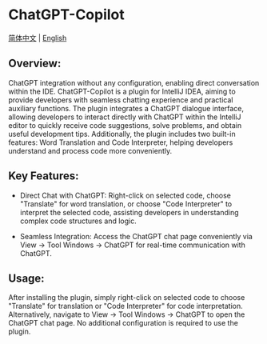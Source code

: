 # ChatGPT-Copilot

[简体中文](https://github.com/Crazy-MT/ChatGPT-Copilot/blob/master/README_CN.md) |
[English](https://github.com/Crazy-MT/ChatGPT-Copilot/blob/master/README.md)
<br/>

## Overview:
ChatGPT integration without any configuration, enabling direct conversation within the IDE.
ChatGPT-Copilot is a plugin for IntelliJ IDEA, aiming to provide developers with seamless chatting experience and practical auxiliary functions. The plugin integrates a ChatGPT dialogue interface, allowing developers to interact directly with ChatGPT within the IntelliJ editor to quickly receive code suggestions, solve problems, and obtain useful development tips. Additionally, the plugin includes two built-in features: Word Translation and Code Interpreter, helping developers understand and process code more conveniently.

## Key Features:

- Direct Chat with ChatGPT: Right-click on selected code, choose "Translate" for word translation, or choose "Code Interpreter" to interpret the selected code, assisting developers in understanding complex code structures and logic.

- Seamless Integration: Access the ChatGPT chat page conveniently via View -> Tool Windows -> ChatGPT for real-time communication with ChatGPT.

## Usage:

After installing the plugin, simply right-click on selected code to choose "Translate" for translation or "Code Interpreter" for code interpretation. Alternatively, navigate to View -> Tool Windows -> ChatGPT to open the ChatGPT chat page. No additional configuration is required to use the plugin.
